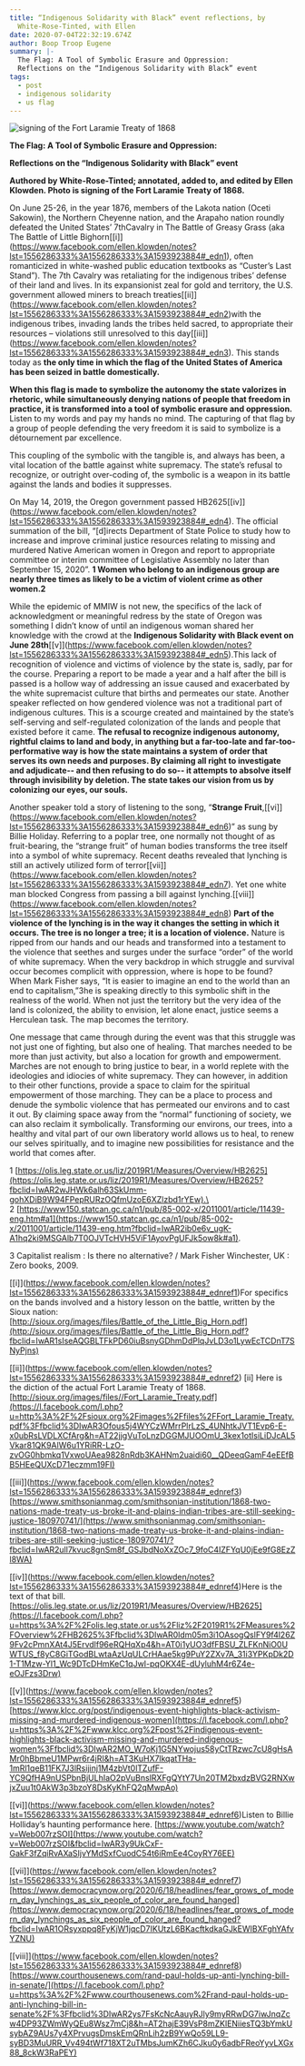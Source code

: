 ```yaml
---
title: “Indigenous Solidarity with Black” event reflections, by
  White-Rose-Tinted, with Ellen
date: 2020-07-04T22:32:19.674Z
author: Boop Troop Eugene
summary: |-
  The Flag: A Tool of Symbolic Erasure and Oppression:
  Reflections on the “Indigenous Solidarity with Black” event
tags:
  - post
  - indigenous solidarity
  - us flag
---
```

![ signing of the Fort Laramie Treaty of 1868](/static/img/106401931_10222535567928716_1574181534397754544_n-1-.jpg)

**The Flag: A Tool of Symbolic Erasure and Oppression:**

**Reflections on the “Indigenous Solidarity with Black” event**

**Authored by White-Rose-Tinted; annotated, added to, and edited by Ellen Klowden. Photo is signing of the Fort Laramie Treaty of 1868.**



On June 25-26, in the year 1876, members of the Lakota nation (Oceti Sakowin), the Northern Cheyenne nation, and the Arapaho nation roundly defeated the United States’ 7thCavalry in The Battle of Greasy Grass (aka The Battle of Little Bighorn[\[i]](https://www.facebook.com/ellen.klowden/notes?lst=1556286333%3A1556286333%3A1593923884#_edn1), often romanticized in white-washed public education textbooks as “Custer’s Last Stand”). The 7th Cavalry was retaliating for the indigenous tribes’ defense of their land and lives. In its expansionist zeal for gold and territory, the U.S. government allowed miners to breach treaties[\[ii]](https://www.facebook.com/ellen.klowden/notes?lst=1556286333%3A1556286333%3A1593923884#_edn2)with the indigenous tribes, invading lands the tribes held sacred, to appropriate their resources – violations still unresolved to this day[\[iii]](https://www.facebook.com/ellen.klowden/notes?lst=1556286333%3A1556286333%3A1593923884#_edn3). This stands today as **the only time in which the flag of the United States of America has been seized in battle domestically.**

**When this flag is made to symbolize the autonomy the state valorizes in rhetoric, while simultaneously denying nations of people that freedom in practice, it is transformed into a tool of symbolic erasure and oppression.** Listen to my words and pay my hands no mind. The capturing of that flag by a group of people defending the very freedom it is said to symbolize is a détournement par excellence.

This coupling of the symbolic with the tangible is, and always has been, a vital location of the battle against white supremacy. The state’s refusal to recognize, or outright over-coding of, the symbolic is a weapon in its battle against the lands and bodies it suppresses.

On May 14, 2019, the Oregon government passed HB2625[\[iv]](https://www.facebook.com/ellen.klowden/notes?lst=1556286333%3A1556286333%3A1593923884#_edn4). The official summation of the bill, “\[d]irects Department of State Police to study how to increase and improve criminal justice resources relating to missing and murdered Native American women in Oregon and report to appropriate committee or interim committee of Legislative Assembly no later than September 15, 2020”. **1 Women who belong to an indigenous group are nearly three times as likely to be a victim of violent crime as other women.2**

While the epidemic of MMIW is not new, the specifics of the lack of acknowledgment or meaningful redress by the state of Oregon was something I didn’t know of until an indigenous woman shared her knowledge with the crowd at the **Indigenous Solidarity with Black event on June 28th**[\[v]](https://www.facebook.com/ellen.klowden/notes?lst=1556286333%3A1556286333%3A1593923884#_edn5).This lack of recognition of violence and victims of violence by the state is, sadly, par for the course. Preparing a report to be made a year and a half after the bill is passed is a hollow way of addressing an issue caused and exacerbated by the white supremacist culture that births and permeates our state. Another speaker reflected on how gendered violence was not a traditional part of indigenous cultures. This is a scourge created and maintained by the state’s self-serving and self-regulated colonization of the lands and people that existed before it came. **The refusal to recognize indigenous autonomy, rightful claims to land and body, in anything but a far-too-late and far-too-performative way is how the state maintains a system of order that serves its own needs and purposes. By claiming all right to investigate and adjudicate-- and then refusing to do so-- it attempts to absolve itself through invisibility by deletion. The state takes our vision from us by colonizing our eyes, our souls.**

Another speaker told a story of listening to the song, “**Strange Fruit**,[\[vi]](https://www.facebook.com/ellen.klowden/notes?lst=1556286333%3A1556286333%3A1593923884#_edn6)” as sung by Billie Holiday. Referring to a poplar tree, one normally not thought of as fruit-bearing, the “strange fruit” of human bodies transforms the tree itself into a symbol of white supremacy. Recent deaths revealed that lynching is still an actively utilized form of terror[\[vii]](https://www.facebook.com/ellen.klowden/notes?lst=1556286333%3A1556286333%3A1593923884#_edn7). Yet one white man blocked Congress from passing a bill against lynching.[\[viii]](https://www.facebook.com/ellen.klowden/notes?lst=1556286333%3A1556286333%3A1593923884#_edn8) **Part of the violence of the lynching is in the way it changes the setting in which it occurs. The tree is no longer a tree; it is a location of violence.** Nature is ripped from our hands and our heads and transformed into a testament to the violence that seethes and surges under the surface “order” of the world of white supremacy. When the very backdrop in which struggle and survival occur becomes complicit with oppression, where is hope to be found? When Mark Fisher says, “It is easier to imagine an end to the world than an end to capitalism,”3he is speaking directly to this symbolic shift in the realness of the world. When not just the territory but the very idea of the land is colonized, the ability to envision, let alone enact, justice seems a Herculean task. The map becomes the territory.

One message that came through during the event was that this struggle was not just one of fighting, but also one of healing. That marches needed to be more than just activity, but also a location for growth and empowerment. Marches are not enough to bring justice to bear, in a world replete with the ideologies and idiocies of white supremacy. They can however, in addition to their other functions, provide a space to claim for the spiritual empowerment of those marching. They can be a place to process and denude the symbolic violence that has permeated our environs and to cast it out. By claiming space away from the “normal” functioning of society, we can also reclaim it symbolically. Transforming our environs, our trees, into a healthy and vital part of our own liberatory world allows us to heal, to renew our selves spiritually, and to imagine new possibilities for resistance and the world that comes after.

1 [https://olis.leg.state.or.us/liz/2019R1/Measures/Overview/HB2625](https://olis.leg.state.or.us/liz/2019R1/Measures/Overview/HB2625?fbclid=IwAR2wJHWk6alh63SkUmm-gohXDiB9W94FPepRURzOQfmUzoE6XZlzbd1rYEw).\
\
2 [https://www150.statcan.gc.ca/n1/pub/85-002-x/2011001/article/11439-eng.htm#a1](https://www150.statcan.gc.ca/n1/pub/85-002-x/2011001/article/11439-eng.htm?fbclid=IwAR2ib0e6v_ugK-A1hq2ki9MSGAlb7T0OJVTcHVH5ViF1AyovPgUFJk5ow8k#a1).

3 Capitalist realism : Is there no alternative? / Mark Fisher Winchester, UK : Zero books, 2009.

[\[i]](https://www.facebook.com/ellen.klowden/notes?lst=1556286333%3A1556286333%3A1593923884#_ednref1)For specifics on the bands involved and a history lesson on the battle, written by the Sioux nation: [http://sioux.org/images/files/Battle_of_the_Little_Big_Horn.pdf](http://sioux.org/images/files/Battle_of_the_Little_Big_Horn.pdf?fbclid=IwAR1sIseAQGBLTFkPD60iuBsnyGDhmDdPlqJvLD3o1LywEcTCDnT7SNyPjns)

[\[ii]](https://www.facebook.com/ellen.klowden/notes?lst=1556286333%3A1556286333%3A1593923884#_ednref2) \[ii] Here is the diction of the actual Fort Laramie Treaty of 1868. [http://sioux.org/images/files//Fort_Laramie_Treaty.pdf](https://l.facebook.com/l.php?u=http%3A%2F%2Fsioux.org%2Fimages%2Ffiles%2FFort_Laramie_Treaty.pdf%3Ffbclid%3DIwAR3Ofous5j4WYCzWMrrPlrLzS_4UNhtkJVT1Evp6-E-x0ubRsLVDLXCfArg&h=AT22jjgVuToLnzDGGMJUOOmU_3kex1otIsiLiDJcAL5Vkar81QK9AlW6u1YRiRR-LzO-zvOG0hbmkq1VxwoUAea9828nRdb3KAHNm2uaidi60__QDeeqGamF4eEEfBB5HEeQUXcD71eczmm19FI)

[\[iii]](https://www.facebook.com/ellen.klowden/notes?lst=1556286333%3A1556286333%3A1593923884#_ednref3) [https://www.smithsonianmag.com/smithsonian-institution/1868-two-nations-made-treaty-us-broke-it-and-plains-indian-tribes-are-still-seeking-justice-180970741/](https://www.smithsonianmag.com/smithsonian-institution/1868-two-nations-made-treaty-us-broke-it-and-plains-indian-tribes-are-still-seeking-justice-180970741/?fbclid=IwAR2ull7kvuc8gnSm8f_GSJbdNoXxZOc7_9foC4IZFYqU0jEe9fG8EzZl8WA)

[\[iv]](https://www.facebook.com/ellen.klowden/notes?lst=1556286333%3A1556286333%3A1593923884#_ednref4)Here is the text of that bill. [https://olis.leg.state.or.us/liz/2019R1/Measures/Overview/HB2625](https://l.facebook.com/l.php?u=https%3A%2F%2Folis.leg.state.or.us%2Fliz%2F2019R1%2FMeasures%2FOverview%2FHB2625%3Ffbclid%3DIwAR0ldm05m3i1OAsogQslFY9f4l26Z9Fv2cPmnXAt4J5Ervdlf96eRQHqXp4&h=AT0i1yUO3dfFBSU_ZLFKnNiO0UWTUS_f8yC8GiTGodBLwtaAzUqULCrHAae5kg9PuY2ZXv7A_31i3YPKpDk2D1-T1Mzw-Yl1_Wc9DTcDHmKeC1qJwI-pqOKX4E-dUyluhM4r6Z4e-eOJFzs3Drw)

[\[v]](https://www.facebook.com/ellen.klowden/notes?lst=1556286333%3A1556286333%3A1593923884#_ednref5) [https://www.klcc.org/post/indigenous-event-highlights-black-activism-missing-and-murdered-indigenous-women](https://l.facebook.com/l.php?u=https%3A%2F%2Fwww.klcc.org%2Fpost%2Findigenous-event-highlights-black-activism-missing-and-murdered-indigenous-women%3Ffbclid%3DIwAR2MO_W7oKj1G5NYwojus58yCtTRzwc7cU8gHsAMr0hBbmeU1MPwr6r4jRI&h=AT3KuHX7lkqatTHa-1mRl1qeB11FK7J3lRsijinj1M4zbVt0lTZufF-YC9QfHA9nUSPbnBjULhIaO2pVuBnslRXFgQYtY7Un20TM2bxdzBVG2RNXwjxZuu1t0AkW3p3bzoY8DsKyKhFQ2qMwpAo)

[\[vi]](https://www.facebook.com/ellen.klowden/notes?lst=1556286333%3A1556286333%3A1593923884#_ednref6)Listen to Billie Holliday’s haunting performance here. [https://www.youtube.com/watch?v=Web007rzSOI](https://www.youtube.com/watch?v=Web007rzSOI&fbclid=IwAR3y9UkCxF-GakF3fZqiRvAXaSIjvYMdSxfCuodC54t6iRmEe4CoyRY76EE)

[\[vii]](https://www.facebook.com/ellen.klowden/notes?lst=1556286333%3A1556286333%3A1593923884#_ednref7) [https://www.democracynow.org/2020/6/18/headlines/fear_grows_of_modern_day_lynchings_as_six_people_of_color_are_found_hanged](https://www.democracynow.org/2020/6/18/headlines/fear_grows_of_modern_day_lynchings_as_six_people_of_color_are_found_hanged?fbclid=IwAR1ORsyxppq8FyKjW1jqcD7IKUtzL6BKacftkdkaGJkEWIBXFghYAfvYZNU)

[\[viii]](https://www.facebook.com/ellen.klowden/notes?lst=1556286333%3A1556286333%3A1593923884#_ednref8) [https://www.courthousenews.com/rand-paul-holds-up-anti-lynching-bill-in-senate/](https://l.facebook.com/l.php?u=https%3A%2F%2Fwww.courthousenews.com%2Frand-paul-holds-up-anti-lynching-bill-in-senate%2F%3Ffbclid%3DIwAR2ys7FsKcNcAauyRJly9myRRwDG7iwJnqZcw4DP93ZWmWyQEu8Wsz7mCj8&h=AT2hajE39VsP8mZKlENiiesTQ3bYmkUsybAZ9AUs7y4XPrvugsDmskEmQRnLih2zB9YwQo59LL9-syBD3MuURR_Vv494tWf718XT2uTMbsJumKZh6CJku0y6adbFReoYyvLXGx88_8ckW3RaPEY)